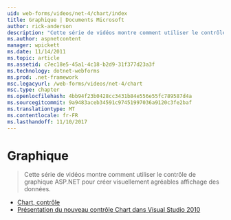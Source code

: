 ```yaml
---
uid: web-forms/videos/net-4/chart/index
title: Graphique | Documents Microsoft
author: rick-anderson
description: "Cette série de vidéos montre comment utiliser le contrôle de graphique ASP.NET pour créer visuellement agréables affichage des données."
ms.author: aspnetcontent
manager: wpickett
ms.date: 11/14/2011
ms.topic: article
ms.assetid: c7ec18e5-45a1-4c18-b2d9-31f377d23a3f
ms.technology: dotnet-webforms
ms.prod: .net-framework
msc.legacyurl: /web-forms/videos/net-4/chart
msc.type: chapter
ms.openlocfilehash: 4bb94f23b0428cc3431b84e556e55fc789587d4a
ms.sourcegitcommit: 9a9483aceb34591c97451997036a9120c3fe2baf
ms.translationtype: MT
ms.contentlocale: fr-FR
ms.lasthandoff: 11/10/2017
---
```

<a name="chart"></a>Graphique
====================
> Cette série de vidéos montre comment utiliser le contrôle de graphique ASP.NET pour créer visuellement agréables affichage des données.


- [Chart, contrôle](aspnet-4-quick-hit-chart-control.md)
- [Présentation du nouveau contrôle Chart dans Visual Studio 2010](aspnet-4-how-do-i-introducing-the-new-chart-control-in-visual-studio-2010.md)
